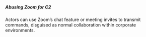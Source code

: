 ##### Abusing Zoom for C2

Actors can use Zoom’s chat feature or meeting invites to transmit commands, disguised as normal collaboration within corporate environments.